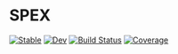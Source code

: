 # SPEX

[![Stable](https://img.shields.io/badge/docs-stable-blue.svg)](https://"Wimmerer".github.io/SPEX.jl/stable/)
[![Dev](https://img.shields.io/badge/docs-dev-blue.svg)](https://"Wimmerer".github.io/SPEX.jl/dev/)
[![Build Status](https://github.com/"Wimmerer"/SPEX.jl/actions/workflows/CI.yml/badge.svg?branch=main)](https://github.com/"Wimmerer"/SPEX.jl/actions/workflows/CI.yml?query=branch%3Amain)
[![Coverage](https://codecov.io/gh/"Wimmerer"/SPEX.jl/branch/main/graph/badge.svg)](https://codecov.io/gh/"Wimmerer"/SPEX.jl)
